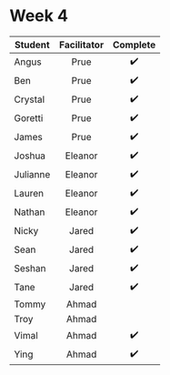 # Week 4

| Student | Facilitator | Complete |
| ------- | :---------: | :------: |
| Angus |     Prue      |   ✔️        |
| Ben |       Prue      |   ✔️        |
| Crystal |   Prue      |    ✔️       |
| Goretti |   Prue      |    ✔️       |
| James |     Prue      |     ✔️      |
| Joshua |   Eleanor    |  ✔️          |
| Julianne |   Eleanor  |✔️          |
| Lauren |    Eleanor   | ✔️         |
| Nathan |   Eleanor    |  ✔️        |
| Nicky |    Jared      |✔️|
| Sean |     Jared      |✔️|
| Seshan |    Jared     |  ✔️        | 
| Tane |   Jared        |  ✔️       |
| Tommy |   Ahmad       |          |
| Troy |    Ahmad       |          |
| Vimal |    Ahmad      |  ✔️        |
| Ying |     Ahmad      |    ✔️      |

<!-- ✔️ or ❌ -->

